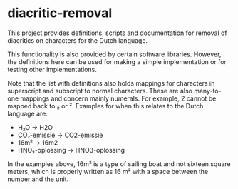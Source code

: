 # diacritic-removal

This project provides definitions, scripts and documentation for removal of
diacritics on characters for the Dutch language.

This functionality is also provided by certain software libraries. However,
the definitions here can be used for making a simple implementation or for
testing other implementations.

Note that the list with definitions also holds mappings for characters in
superscript and subscript to normal characters. These are also many-to-one
mappings and concern mainly numerals. For example, 2 cannot be mapped back to ₂
or ². Examples for when this relates to the Dutch language are:
* H₂O → H2O
* CO₂-emissie → CO2-emissie
* 16m² → 16m2
* HNO₃-oplossing → HNO3-oplossing

In the examples above, 16m² is a type of sailing boat and not sixteen square
meters, which is properly written as 16 m² with a space between the number and
the unit.
